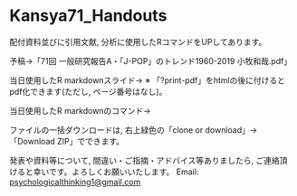 # Kansya71_Handouts


配付資料並びに引用文献, 分析に使用したRコマンドをUPしてあります。

予稿→「71回 一般研究報告A・「J-POP」のトレンド1960-2019 小牧和哉.pdf」

当日使用したR markdownスライド→    ※ 「?print-pdf」をhtmlの後に付けるとpdf化できます(ただし, ページ番号はなし)。

当日使用したR markdownのコマンド→

ファイルの一括ダウンロードは, 右上緑色の「clone or download」→「Download ZIP」でできます。

発表や資料等について, 間違い・ご指摘・アドバイス等ありましたら, ご連絡頂けると幸いです。よろしくお願いいたします。
Email: psychologicalthinking1@gmail.com
